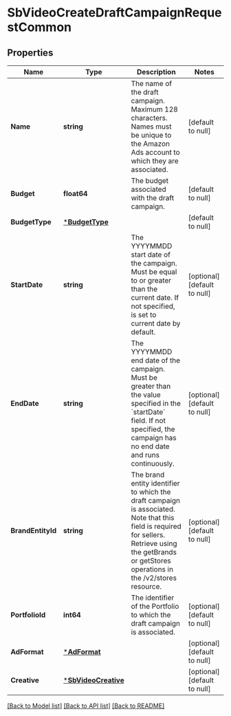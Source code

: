 # SbVideoCreateDraftCampaignRequestCommon

## Properties
Name | Type | Description | Notes
------------ | ------------- | ------------- | -------------
**Name** | **string** | The name of the draft campaign. Maximum 128 characters. Names must be unique to the Amazon Ads account to which they are associated. | [default to null]
**Budget** | **float64** | The budget associated with the draft campaign. | [default to null]
**BudgetType** | [***BudgetType**](BudgetType.md) |  | [default to null]
**StartDate** | **string** | The YYYYMMDD start date of the campaign. Must be equal to or greater than the current date. If not specified, is set to current date by default. | [optional] [default to null]
**EndDate** | **string** | The YYYYMMDD end date of the campaign. Must be greater than the value specified in the &#x60;startDate&#x60; field. If not specified, the campaign has no end date and runs continuously. | [optional] [default to null]
**BrandEntityId** | **string** | The brand entity identifier to which the draft campaign is associated. Note that this field is required for sellers. Retrieve using the getBrands or getStores operations in the /v2/stores resource. | [optional] [default to null]
**PortfolioId** | **int64** | The identifier of the Portfolio to which the draft campaign is associated. | [optional] [default to null]
**AdFormat** | [***AdFormat**](AdFormat.md) |  | [optional] [default to null]
**Creative** | [***SbVideoCreative**](SBVideoCreative.md) |  | [optional] [default to null]

[[Back to Model list]](../README.md#documentation-for-models) [[Back to API list]](../README.md#documentation-for-api-endpoints) [[Back to README]](../README.md)

